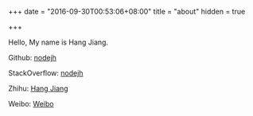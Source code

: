 +++
date = "2016-09-30T00:53:06+08:00"
title = "about"
hidden = true

+++

Hello, My name is Hang Jiang.

Github: [nodejh](https://github.com/nodejh)

StackOverflow: [nodejh](http://stackoverflow.com/users/4518882/nodejh)

Zhihu: [Hang Jiang](https://www.zhihu.com/people/nodejh)

Weibo: [Weibo](http://weibo.com/u/3276351360)
